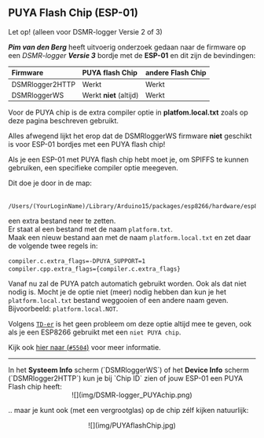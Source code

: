 ## PUYA Flash Chip (ESP-01)
<div class="admonition note">
<p class="admonition-title">Let op! (alleen voor DSMR-logger Versie 2 of 3)</p>
<i><b>Pim van den Berg</b></i> heeft uitvoerig onderzoek gedaan naar de firmware
op een <i>DSMR-logger <b>Versie 3</b></i> bordje met de <b>ESP-01</b> en dit zijn de 
bevindingen:
</div>

| Firmware        | PUYA flash Chip | andere Flash Chip |
|:----------------|:----------------|:------------------|
| DSMRlogger2HTTP | Werkt           | Werkt |
| DSMRloggerWS    | Werkt <b>niet</b> (altijd)  | Werkt |

<div class="admonition note">
Voor de PUYA chip is de extra compiler optie in <b>platfom.local.txt</b> zoals op
deze pagina beschreven gebruikt.
<p>
Alles afwegend lijkt het erop dat de DSMRloggerWS firmware <b>niet</b> geschikt
is voor ESP-01 bordjes met een PUYA flash chip!
</div>

Als je een ESP-01 met PUYA flash chip hebt moet je, om SPIFFS
te kunnen gebruiken, een specifieke compiler optie meegeven.

Dit doe je door in de map:

```
 /Users/(YourLoginName)/Library/Arduino15/packages/esp8266/hardware/esp8266/2.5.n/
```

een extra bestand neer te zetten.  
Er staat al een bestand met de naam `platform.txt`.   
Maak een nieuw bestand aan met de naam `platform.local.txt` en
zet daar de volgende twee regels in:
```
compiler.c.extra_flags=-DPUYA_SUPPORT=1
compiler.cpp.extra_flags={compiler.c.extra_flags}

```
Vanaf nu zal de PUYA patch automatich gebruikt worden. Ook als dat niet nodig is.
Mocht je de optie niet (meer) nodig hebben dan kun je het `platform.local.txt`
bestand weggooien of een andere naam geven. Bijvoorbeeld: `platform.local.NOT`.

Volgens 
<a href="https://github.com/esp8266/Arduino/pull/5504#issuecomment-490131482" target="_blank">
`TD-er`</a>
is het geen probleem om deze optie altijd mee te geven, ook als je
een ESP8266 gebruikt met een `niet PUYA chip`.

Kijk ook
 <a href="https://github.com/esp8266/Arduino/pull/5504#issuecomment-490097913" target="_blank">
hier naar (`#5504`)</a> voor meer informatie.

<hr>
In het <b>Systeem Info</b> scherm (`DSMRloggerWS`) of het <b>Device Info</b> 
scherm (`DSMRlogger2HTTP`) kun je bij `Chip ID` zien of jouw ESP-01 een PUYA Flash chip 
heeft:

<center> ![](img/DSMR-logger_PUYAchip.png) </center>

.. maar je kunt ook (met een vergrootglas) op de chip zélf kijken natuurlijk:
<center> ![](img/PUYAflashChip.jpg) </center>
